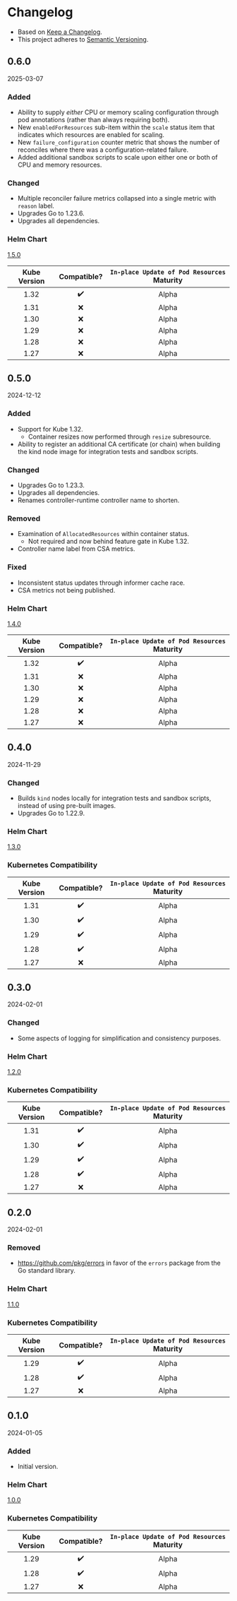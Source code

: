 # Changelog
- Based on [Keep a Changelog](https://keepachangelog.com/en/1.1.0/).
- This project adheres to [Semantic Versioning](https://semver.org/spec/v2.0.0.html).

## 0.6.0
2025-03-07

### Added
- Ability to supply _either_ CPU or memory scaling configuration through pod annotations (rather than always requiring
  both).
- New `enabledForResources` sub-item within the `scale` status item that indicates which resources are enabled for
  scaling.
- New `failure_configuration` counter metric that shows the number of reconciles where there was a configuration-related
  failure.
- Added additional sandbox scripts to scale upon either one or both of CPU and memory resources.

### Changed
- Multiple reconciler failure metrics collapsed into a single metric with `reason` label.
- Upgrades Go to 1.23.6.
- Upgrades all dependencies.

### Helm Chart
[1.5.0](charts/container-startup-autoscaler/CHANGELOG.md#150)

| Kube Version | Compatible? | `In-place Update of Pod Resources` Maturity |
|:------------:|:-----------:|:-------------------------------------------:|
|     1.32     |     ✔️      |                    Alpha                    |
|     1.31     |      ❌      |                    Alpha                    |
|     1.30     |      ❌      |                    Alpha                    |
|     1.29     |      ❌      |                    Alpha                    |
|     1.28     |      ❌      |                    Alpha                    |
|     1.27     |      ❌      |                    Alpha                    |

## 0.5.0
2024-12-12

### Added
- Support for Kube 1.32.
  - Container resizes now performed through `resize` subresource.
- Ability to register an additional CA certificate (or chain) when building the kind node image for integration tests
  and sandbox scripts.

### Changed
- Upgrades Go to 1.23.3.
- Upgrades all dependencies.
- Renames controller-runtime controller name to shorten.

### Removed
- Examination of `AllocatedResources` within container status.
  - Not required and now behind feature gate in Kube 1.32.
- Controller name label from CSA metrics.

### Fixed
- Inconsistent status updates through informer cache race.
- CSA metrics not being published.

### Helm Chart
[1.4.0](charts/container-startup-autoscaler/CHANGELOG.md#140)

| Kube Version | Compatible? | `In-place Update of Pod Resources` Maturity |
|:------------:|:-----------:|:-------------------------------------------:|
|     1.32     |     ✔️      |                    Alpha                    |
|     1.31     |      ❌      |                    Alpha                    |
|     1.30     |      ❌      |                    Alpha                    |
|     1.29     |      ❌      |                    Alpha                    |
|     1.28     |      ❌      |                    Alpha                    |
|     1.27     |      ❌      |                    Alpha                    |

## 0.4.0
2024-11-29

### Changed
- Builds `kind` nodes locally for integration tests and sandbox scripts, instead of using pre-built images.
- Upgrades Go to 1.22.9.

### Helm Chart
[1.3.0](charts/container-startup-autoscaler/CHANGELOG.md#130)

### Kubernetes Compatibility
| Kube Version | Compatible? | `In-place Update of Pod Resources` Maturity |
|:------------:|:-----------:|:-------------------------------------------:|
|     1.31     |     ✔️      |                    Alpha                    |
|     1.30     |     ✔️      |                    Alpha                    |
|     1.29     |     ✔️      |                    Alpha                    |
|     1.28     |     ✔️      |                    Alpha                    |
|     1.27     |      ❌      |                    Alpha                    |

## 0.3.0
2024-02-01

### Changed
- Some aspects of logging for simplification and consistency purposes. 

### Helm Chart
[1.2.0](charts/container-startup-autoscaler/CHANGELOG.md#120)

### Kubernetes Compatibility
| Kube Version | Compatible? | `In-place Update of Pod Resources` Maturity |
|:------------:|:-----------:|:-------------------------------------------:|
|     1.31     |     ✔️      |                    Alpha                    |
|     1.30     |     ✔️      |                    Alpha                    |
|     1.29     |     ✔️      |                    Alpha                    |
|     1.28     |     ✔️      |                    Alpha                    |
|     1.27     |      ❌      |                    Alpha                    |

## 0.2.0
2024-02-01

### Removed
- https://github.com/pkg/errors in favor of the `errors` package from the Go standard library.

### Helm Chart
[1.1.0](charts/container-startup-autoscaler/CHANGELOG.md#110)

### Kubernetes Compatibility
| Kube Version | Compatible? | `In-place Update of Pod Resources` Maturity |
|:------------:|:-----------:|:-------------------------------------------:|
|     1.29     |     ✔️      |                    Alpha                    |
|     1.28     |     ✔️      |                    Alpha                    |
|     1.27     |      ❌      |                    Alpha                    |

## 0.1.0
2024-01-05

### Added
- Initial version.

### Helm Chart
[1.0.0](charts/container-startup-autoscaler/CHANGELOG.md#100)

### Kubernetes Compatibility
| Kube Version | Compatible? | `In-place Update of Pod Resources` Maturity |
|:------------:|:-----------:|:-------------------------------------------:|
|     1.29     |     ✔️      |                    Alpha                    |
|     1.28     |     ✔️      |                    Alpha                    |
|     1.27     |      ❌      |                    Alpha                    |
